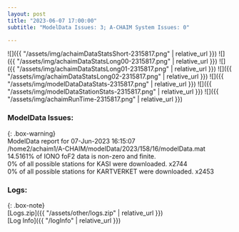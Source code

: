 ```yaml
---
layout: post
title: "2023-06-07 17:00:00"
subtitle: "ModelData Issues: 3; A-CHAIM System Issues: 0"

---
```


![]({{ "/assets/img/achaimDataStatsShort-2315817.png" | relative_url }})
![]({{ "/assets/img/achaimDataStatsLong00-2315817.png" | relative_url }})
![]({{ "/assets/img/achaimDataStatsLong01-2315817.png" | relative_url }})
![]({{ "/assets/img/achaimDataStatsLong02-2315817.png" | relative_url }})
![]({{ "/assets/img/modelDataDataStats-2315817.png" | relative_url }})
![]({{ "/assets/img/modelDataStationStats-2315817.png" | relative_url }})
![]({{ "/assets/img/achaimRunTime-2315817.png" | relative_url }})


### ModelData Issues:  
  
{: .box-warning}  
 ModelData report for 07-Jun-2023 16:15:07   
 /home2/achaim1/A-CHAIM/modelData/2023/158/16/modelData.mat   
 14.5161% of IONO foF2 data is non-zero and finite.   
 0% of all possible stations for KASI were downloaded. x2744   
 0% of all possible stations for KARTVERKET were downloaded. x2453   
  


### Logs:  
  
{: .box-note}  
[Logs.zip]({{ "/assets/other/logs.zip" | relative_url }})  
[Log Info]({{ "/logInfo" | relative_url }})  
